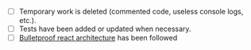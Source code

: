 - [ ] Temporary work is deleted (commented code, useless console logs, etc.).
- [ ] Tests have been added or updated when necessary.
- [ ] [Bulletproof react architecture](https://github.com/alan2207/bulletproof-react/tree/master) has been followed
